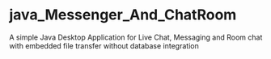 # java_Messenger_And_ChatRoom
A simple Java Desktop Application for Live Chat, Messaging and Room chat with embedded file transfer without database integration 
